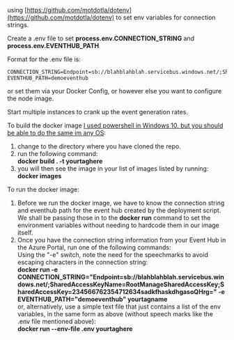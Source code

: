 using [https://github.com/motdotla/dotenv](https://github.com/motdotla/dotenv) to set env variables for connection strings.

Create a .env file to set **process.env.CONNECTION_STRING** and **process.env.EVENTHUB_PATH**

Format for the .env file is:

```
CONNECTION_STRING=Endpoint=sb://blahblahblah.servicebus.windows.net/;SharedAccessKeyName=RootManageSharedAccessKey;SharedAccessKey=234566762354712634sadkfhaskdhgasoQHrg=
EVENTHUB_PATH=demoeventhub
```


or set them via your Docker Config, or however else you want to configure the node image.

Start multiple instances to crank up the event generation rates.

To build the docker image [I used powershell in Windows 10, but you should be able to do the same im any OS](https://nodejs.org/en/docs/guides/nodejs-docker-webapp/):

1. change to the directory where you have cloned the repo.
1. run the following command:  
      **docker build . -t yourtaghere**
1. you will then see the image in your list of images listed by running:  
      **docker images**

To run the docker image:

1. Before we run the docker image, we have to know the connection string and eventhub path for the event hub created by the deployment script.  
We shall be passing those in to the **docker run** command to set the environment variables without needing to hardcode them in our image itself.
1. Once you have the connection string information from your Event Hub in the Azure Portal, run one of the following commands:  
Using the "-e" switch, note the need for the speechmarks to avoid escaping characters in the connection string:  
**docker run -e CONNECTION_STRING="Endpoint=sb://blahblahblah.servicebus.windows.net/;SharedAccessKeyName=RootManageSharedAccessKey;SharedAccessKey=234566762354712634sadkfhaskdhgasoQHrg=" -e EVENTHUB_PATH="demoeventhub" yourtagname**  
or, alternatively, use a simple text file that just contains a list of the env variables, in the same form as above (without speech marks like the .env file mentioned above):  
**docker run --env-file .env yourtaghere**